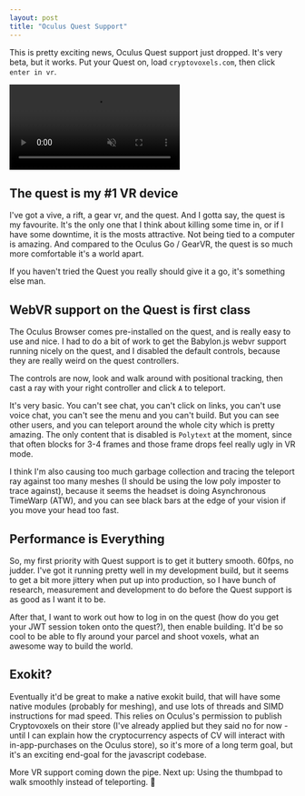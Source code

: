 ```yaml
---
layout: post
title: "Oculus Quest Support"
---
```


This is pretty exciting news, Oculus Quest support just dropped. It's very beta, but it works. Put your Quest on, load `cryptovoxels.com`, then click `enter in vr`.

<video src="/images/posts/oculus-quest.mov" autoplay loop muted></video>

## The quest is my #1 VR device

I've got a vive, a rift, a gear vr, and the quest. And I gotta say, the quest is my favourite. It's the only one that I think about killing some time in, or if I have some downtime, it is the mosts attractive. Not being tied to a computer is amazing. And compared to the Oculus Go / GearVR, the quest is so much more comfortable it's a world apart.

If you haven't tried the Quest you really should give it a go, it's something else man.

## WebVR support on the Quest is first class

The Oculus Browser comes pre-installed on the quest, and is really easy to use and nice. I had to do a bit of work to get the Babylon.js webvr support running nicely on the quest, and I disabled the default controls, because they are really weird on the quest controllers.

The controls are now, look and walk around with positional tracking, then cast a ray with your right controller and click `A` to teleport.

It's very basic. You can't see chat, you can't click on links, you can't use voice chat, you can't see the menu and you can't build. But you can see other users, and you can teleport around the whole city which is pretty amazing. The only content that is disabled is `Polytext` at the moment, since that often blocks for 3-4 frames and those frame drops feel really ugly in VR mode.

I think I'm also causing too much garbage collection and tracing the teleport ray against too many meshes (I should be using the low poly imposter to trace against), because it seems the headset is doing Asynchronous TimeWarp (ATW), and you can see black bars at the edge of your vision if you move your head too fast.

## Performance is Everything

So, my first priority with Quest support is to get it buttery smooth. 60fps, no judder. I've got it running pretty well in my development build, but it seems to get a bit more jittery when put up into production, so I have  bunch of research, measurement and development to do before the Quest support is as good as I want it to be.

After that, I want to work out how to log in on the quest (how do you get your JWT session token onto the quest?), then enable building. It'd be so cool to be able to fly around your parcel and shoot voxels, what an awesome way to build the world.

## Exokit?

Eventually it'd be great to make a native exokit build, that will have some native modules (probably for meshing), and use lots of threads and SIMD instructions for mad speed. This relies on Oculus's permission to publish Cryptovoxels on their store (I've already applied but they said no for now - until I can explain how the cryptocurrency aspects of CV will interact with in-app-purchases on the Oculus store), so it's more of a long term goal, but it's an exciting end-goal for the javascript codebase.

More VR support coming down the pipe. Next up: Using the thumbpad to walk smoothly instead of teleporting. 🦑